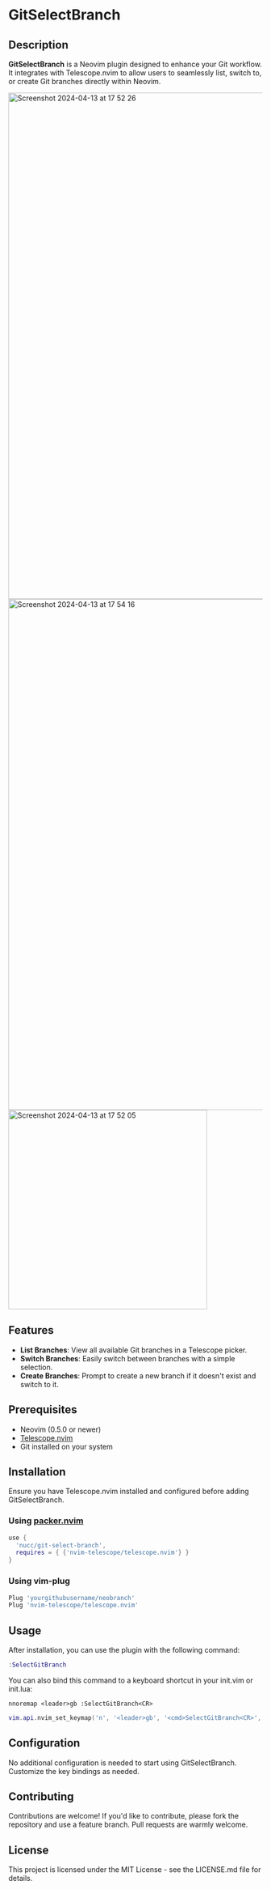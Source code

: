 # GitSelectBranch

## Description
**GitSelectBranch** is a Neovim plugin designed to enhance your Git workflow. It integrates with Telescope.nvim to allow users to seamlessly list, switch to, or create Git branches directly within Neovim.

<img width="1001" alt="Screenshot 2024-04-13 at 17 52 26" src="https://github.com/Nucc/git-select-branch/assets/327855/e4670f7a-2484-4893-912d-2136201b2f62">
<img width="1010" alt="Screenshot 2024-04-13 at 17 54 16" src="https://github.com/Nucc/git-select-branch/assets/327855/617ae5ad-f8f2-4ffb-9ba2-000b5fa65001">
<img width="394" alt="Screenshot 2024-04-13 at 17 52 05" src="https://github.com/Nucc/git-select-branch/assets/327855/a5f0cc74-c9c8-4bbc-ac40-ce6ea4eb7806">



## Features
- **List Branches**: View all available Git branches in a Telescope picker.
- **Switch Branches**: Easily switch between branches with a simple selection.
- **Create Branches**: Prompt to create a new branch if it doesn't exist and switch to it.

## Prerequisites
- Neovim (0.5.0 or newer)
- [Telescope.nvim](https://github.com/nvim-telescope/telescope.nvim)
- Git installed on your system

## Installation
Ensure you have Telescope.nvim installed and configured before adding GitSelectBranch.

### Using [packer.nvim](https://github.com/wbthomason/packer.nvim)

```lua
use {
  'nucc/git-select-branch',
  requires = { {'nvim-telescope/telescope.nvim'} }
}
```

### Using vim-plug

```lua
Plug 'yourgithubusername/neobranch'
Plug 'nvim-telescope/telescope.nvim'
```

## Usage
After installation, you can use the plugin with the following command:

```lua
:SelectGitBranch
```

You can also bind this command to a keyboard shortcut in your init.vim or init.lua:

```
nnoremap <leader>gb :SelectGitBranch<CR>
```

```lua
vim.api.nvim_set_keymap('n', '<leader>gb', '<cmd>SelectGitBranch<CR>', { noremap = true, silent = true })
```

## Configuration
No additional configuration is needed to start using GitSelectBranch. Customize the key bindings as needed.

## Contributing
Contributions are welcome! If you'd like to contribute, please fork the repository and use a feature branch. Pull requests are warmly welcome.


## License
This project is licensed under the MIT License - see the LICENSE.md file for details.
